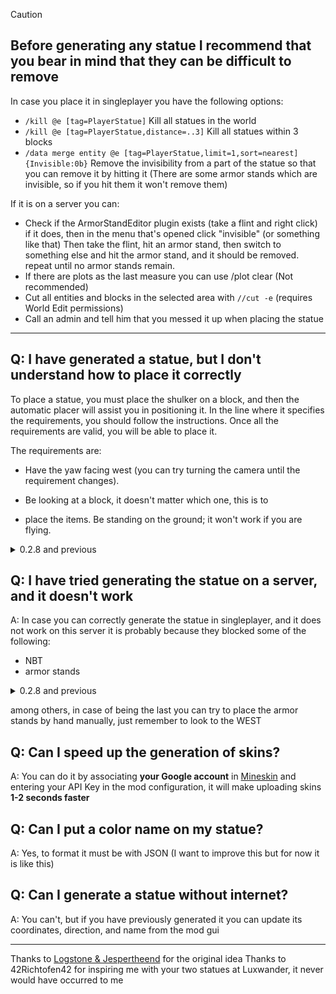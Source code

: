
> [!CAUTION]
> ## Before generating any statue I recommend that you bear in mind that they can be difficult to remove
> In case you place it in singleplayer you have the following options:
> * `/kill @e [tag=PlayerStatue]` Kill all statues in the world
> * `/kill @e [tag=PlayerStatue,distance=..3]` Kill all statues within 3 blocks
> * `/data merge entity @e [tag=PlayerStatue,limit=1,sort=nearest] {Invisible:0b}` Remove the invisibility from a part of the statue so that you can remove it by hitting it (There are some armor stands which are invisible, so if you hit them it won't remove them)
> 
> If it is on a server you can:
> * Check if the ArmorStandEditor plugin exists (take a flint and right click)
  if it does, then in the menu that's opened click "invisible" (or something like that)
  Then take the flint, hit an armor stand, then switch to something else and hit the armor stand, and it should be removed.
  repeat until no armor stands remain.
> * If there are plots as the last measure you can use /plot clear (Not recommended)
> * Cut all entities and blocks in the selected area with `//cut -e` (requires World Edit permissions)
> * Call an admin and tell him that you messed it up when placing the statue

***
## Q: I have generated a statue, but I don't understand how to place it correctly

To place a statue, you must place the shulker on a block, and then the automatic placer will assist you in positioning it. In the line where it specifies the requirements, you should follow the instructions. Once all the requirements are valid, you will be able to place it.

The requirements are:

* Have the yaw facing west (you can try turning the camera until the requirement changes).

* Be looking at a block, it doesn't matter which one, this is to 

* place the items.
Be standing on the ground; it won't work if you are flying.

<details>
<summary>0.2.8 and previous</summary>


A: You must place a dispenser **facing up**, a hopper connected to it, place the shulker/barrel on top of the hopper and with a simple redstone mechanism or a lever activate the dispenser until it contains no armor stands

Example:

<img src="../../../images/wiki/player_statue_correct_use.png" alt="Correct use" width="500">

**Note**: the mechanism can be anywhere, the statue will not come out on top of the dispenser

**Note 2**: The statue is configured to work with the dispenser facing those directions because of the bug [Rotation NBT tag does not affect armor stand's rotation when placed using an armor stand item](https://bugs.mojang.com/browse/MC-189647)

## Q: I have generated a statue that looks like the following:

<img src="../../../images/wiki/player_statue_wrong_use.png" alt="Wrong use" width="300">

A: This is because the **dispenser must be facing up** or east

</details>

## Q: I have tried generating the statue on a server, and it doesn't work
A: In case you can correctly generate the statue in singleplayer, and it does not work on this server it is probably because they blocked some of the following:

* NBT
* armor stands

<details>
<summary>0.2.8 and previous</summary>

* shulkers
* dispensers
* hoppers
* activate dispensers

</details>

among others, in case of being the last you can try to place the armor stands by hand manually, just remember to look to the WEST

## Q: Can I speed up the generation of skins?
A: You can do it by associating **your Google account** in [Mineskin](https://mineskin.org/apikey) and entering your API Key in the mod configuration, it will make uploading skins **1-2 seconds faster**

## Q: Can I put a color name on my statue?
A: Yes, to format it must be with JSON (I want to improve this but for now it is like this)

## Q: Can I generate a statue without internet?
A: You can't, but if you have previously generated it you can update its coordinates, direction, and name from the mod gui
***

Thanks to [Logstone & Jespertheend](https://statue.jespertheend.com/) for the original idea
Thanks to 42Richtofen42 for inspiring me with your two statues at Luxwander, it never would have occurred to me
